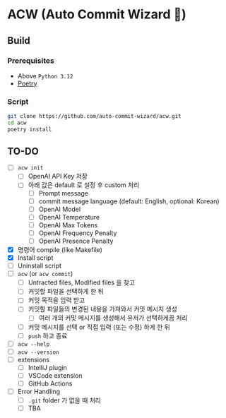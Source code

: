 # ACW (Auto Commit Wizard 🧙)

## Build

### Prerequisites

- Above `Python 3.12`
- [Poetry](https://python-poetry.org/)

### Script

```bash
git clone https://github.com/auto-commit-wizard/acw.git
cd acw
poetry install
```

## TO-DO

- [ ] `acw init`
  - [ ] OpenAI API Key 저장
  - [ ] 아래 값은 default 로 설정 후 custom 처리
    - [ ] Prompt message
    - [ ] commit message language (default: English, optional: Korean)
    - [ ] OpenAI Model
    - [ ] OpenAI Temperature
    - [ ] OpenAI Max Tokens
    - [ ] OpenAI Frequency Penalty
    - [ ] OpenAI Presence Penalty
- [x] 명령어 compile (like Makefile)
- [x] Install script
- [ ] Uninstall script
- [ ] `acw` (or `acw commit`)
  - [ ] Untracted files, Modified files 을 찾고
  - [ ] 커밋할 파일을 선택하게 한 뒤
  - [ ] 커밋 목적을 입력 받고
  - [ ] 커밋할 파일들의 변경된 내용을 가져와서 커밋 메시지 생성
    - [ ] 여러 개의 커밋 메시지를 생성해서 유저가 선택하게끔 처리
  - [ ] 커밋 메시지를 선택 or 직접 입력 (또는 수정) 하게 한 뒤
  - [ ] `push` 하고 종료
- [ ] `acw --help`
- [ ] `acw --version`
- [ ] extensions
  - [ ] IntelliJ plugin
  - [ ] VSCode extension
  - [ ] GitHub Actions
- [ ] Error Handling
  - [ ] `.git` folder 가 없을 때 처리
  - [ ] TBA
